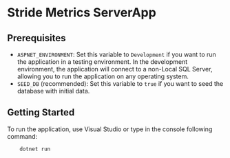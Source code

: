 # Stride Metrics ServerApp

## Prerequisites

- `ASPNET_ENVIRONMENT`: Set this variable to `Development` if you want to run the application in a testing environment. In the development environment, the application will connect to a non-Local SQL Server, allowing you to run the application on any operating system.
- `SEED_DB` (recommended): Set this variable to `true` if you want to seed the database with initial data.

## Getting Started

To run the application, use Visual Studio or type in the console following command:

```bash
    dotnet run
```


